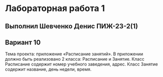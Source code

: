 # Лабораторная работа 1
## Выполнил Шевченко Денис ПИЖ-23-2(1)
## Вариант 10
Тема проекта: приложение «Расписание занятий».
В приложении должно быть реализовано 2 класса: Расписание и Занятие.
Класс Расписание содержит номер учебного заведения, адрес.
Класс Занятие содержит название, день недели, время.
